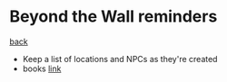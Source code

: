 # Beyond the Wall reminders

[back](index.md)

- Keep a list of locations and NPCs as they're created
- books [link](https://thetrove.is/Books/Beyond%20the%20Wall%20(osr)/)